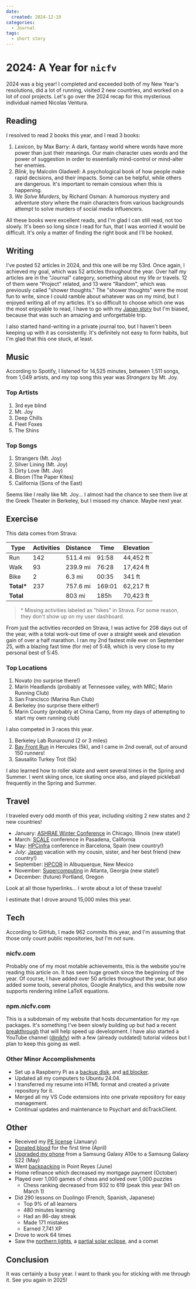 ```yaml
---
date:
  created: 2024-12-19
categories:
  - Journal
tags:
  - short story
---
```

# 2024: A Year for `nicfv`

2024 was a big year! I completed and exceeded both of my New Year's resolutions, did a lot of running, visited 2 new countries, and worked on a lot of cool projects. Let's go over the 2024 recap for this mysterious individual named Nicolas Ventura.

<!-- more -->

## Reading

I resolved to read 2 books this year, and I read 3 books:

1. *Lexicon*, by Max Barry: A dark, fantasy world where words have more power than just their meanings. Our main character uses words and the power of suggestion in order to essentially mind-control or mind-alter her enemies.
1. *Blink*, by Malcolm Gladwell: A psychological book of how people make rapid decisions, and their impacts. Some can be helpful, while others are dangerous. It's important to remain consious when this is happening.
1. *We Solve Murders*, by Richard Osman: A humorous mystery and adventure story where the main characters from various backgrounds attempt to solve murders of social media influencers.

All these books were excellent reads, and I'm glad I can still read, not too slowly. It's been so long since I read for fun, that I was worried it would be difficult. It's only a matter of finding the right book and I'll be hooked.

## Writing

I've posted 52 articles in 2024, and this one will be my 53rd. Once again, I achieved my goal, which was 52 articles throughout the year. Over half my articles are in the "Journal" category, something about my life or travels. 12 of them were "Project" related, and 13 were "Random", which was previously called "shower thoughts." The "shower thoughts" were the most fun to write, since I could ramble about whatever was on my mind, but I enjoyed writing all of my articles. It's so difficult to choose which one was the most enjoyable to read, I have to go with my [Japan story](./2024-07-01-japan.md) but I'm biased, because that was such an amazing and unforgettable trip.

I also started hand-writing in a private journal too, but I haven't been keeping up with it as consistently. It's definitely not easy to form habits, but I'm glad that this one stuck, at least.

## Music

According to Spotify, I listened for 14,525 minutes, between 1,511 songs, from 1,049 artists, and my top song this year was *Strangers* by Mt. Joy.

### Top Artists

1. 3rd eye blind
1. Mt. Joy
1. Deep Chills
1. Fleet Foxes
1. The Shins

### Top Songs

1. Strangers (Mt. Joy)
1. Silver Lining (Mt. Joy)
1. Dirty Love (Mt. Joy)
1. Bloom (The Paper Kites)
1. California (Sons of the East)

Seems like I really like Mt. Joy... I almost had the chance to see them live at the Greek Theater in Berkeley, but I missed my chance. Maybe next year.

## Exercise

This data comes from Strava:

| Type | Activities | Distance | Time | Elevation |
| ---- | ---------- | -------- | ---- | --------- |
| Run | 142 | 511.4 mi | 91:58 | 44,452 ft |
| Walk | 93 | 239.9 mi | 76:28 | 17,424 ft |
| Bike | 2 | 6.3 mi | 00:35 | 341 ft |
| **Total\*** | 237 | 757.6 mi | 169:01 | 62,217 ft |
| **Total** | | 803 mi | 185h | 70,423 ft |

> \* Missing activities labeled as "hikes" in Strava. For some reason, they don't show up on my user dashboard.

From just the activities recorded on Strava, I was active for 208 days out of the year, with a total work-out time of over a straight week and elevation gain of over a half marathon. I ran my 2nd fastest mile ever on September 25, with a blazing fast time (for me) of 5:48, which is very close to my personal best of 5:45.

### Top Locations

1. Novato (no surprise there!)
1. Marin Headlands (probably at Tennessee valley, with MRC; Marin Running Club)
1. San Francisco (Marina Run Club)
1. Berkeley (no surprise there either!)
1. Marin County (probably at China Camp, from my days of attempting to start my own running club)

I also competed in 3 races this year.

1. Berkeley Lab Runaround (2 or 3 miles)
1. [Bay Front Run](./2024-10-06-bay-front-run.md) in Hercules (5k), and I came in 2nd overall, out of around 150 runners!
1. Sausalito Turkey Trot (5k)

I also learned how to roller skate and went several times in the Spring and Summer. I went skiing once, ice skating once also, and played pickleball frequently in the Spring and Summer.

## Travel

I traveled every odd month of this year, including visiting 2 new states and 2 new countries!

- January: [ASHRAE Winter Conference](./2024-01-20-ashrae-chicago.md) in Chicago, Illinois (new state!)
- March: [SCALE](./2024-03-13-scale.md) conference in Pasadena, California
- May: [HPCinfra](./2024-05-19-spain.md) conference in Barcelona, Spain (new country!)
- July: [Japan](./2024-07-01-japan.md) vacation with my cousin, sister, and her best friend (new country!)
- September: [HPCOR](./2024-09-09-hpcor-albuquerque.md) in Albuquerque, New Mexico
- November: [Supercomputing](./2024-11-17-sc24.md) in Atlanta, Georgia (new state!)
- December: (future) Portland, Oregon

Look at all those hyperlinks... I wrote about a lot of these travels!

I estimate that I drove around 15,000 miles this year.

## Tech

According to GitHub, I made 962 commits this year, and I'm assuming that those only count public repositories, but I'm not sure.

### nicfv.com

Probably one of my most motable achievements, this is the website you're reading this article on. It has seen huge growth since the beginning of the year. Of course, I have added over 50 articles throughout the year, but also added some tools, several photos, Google Analytics, and this website now supports rendering inline LaTeX equations.

### npm.nicfv.com

This is a subdomain of my website that hosts documentation for my `npm` packages. It's something I've been slowly building up but had a recent [breakthrough](./2024-12-07-npm-monorepo.md) that will help speed up development. I have also started a YouTube channel ([@nikfv](https://www.youtube.com/@nikfv)) with a few (already outdated) tutorial videos but I plan to keep this going as well.

### Other Minor Accomplishments

- Set up a Raspberry Pi as a [backup disk](./2024-02-11-backup.md), and [ad blocker](./2024-04-28-gatekeep.md).
- Updated all my computers to Ubuntu 24.04.
- I transferred my resume into HTML format and created a private repository for it.
- Merged all my VS Code extensions into one private repository for easy management.
- Continual updates and maintenance to Psychart and dcTrackClient.

## Other

- Received my [PE license](./2024-08-28-pe.md) (January)
- [Donated blood](./2024-04-10-blood.md) for the first time (April)
- [Upgraded my phone](./2024-05-11-new-phone.md) from a Samsung Galaxy A10e to a Samsung Galaxy S22 (May)
- Went [backpacking](./2024-06-23-backpacking.md) in Point Reyes (June)
- Home refinance which decreased my mortgage payment (October)
- Played over 1,000 games of chess and solved over 1,000 puzzles
    - Chess ranking decreased from 932 to 619 (peak this year 941 on March 1)
- Did 290 lessons on Duolingo (French, Spanish, Japanese)
    - Top 9% of all learners
    - 480 minutes learning
    - Had an 86-day streak
    - Made 171 mistakes
    - Earned 7,741 XP
- Drove to work 64 times
- Saw the [northern lights](./2024-06-16-astronomy.md#aurora-borealis), a [partial solar eclipse](./2024-06-16-astronomy.md#solar-eclipse), and a comet

## Conclusion

It was certainly a busy year. I want to thank you for sticking with me through it. See you again in 2025!

